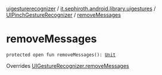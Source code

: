 [uigesturerecognizer](../../index.md) / [it.sephiroth.android.library.uigestures](../index.md) / [UIPinchGestureRecognizer](index.md) / [removeMessages](./remove-messages.md)

# removeMessages

`protected open fun removeMessages(): `[`Unit`](https://kotlinlang.org/api/latest/jvm/stdlib/kotlin/-unit/index.html)

Overrides [UIGestureRecognizer.removeMessages](../-u-i-gesture-recognizer/remove-messages.md)

